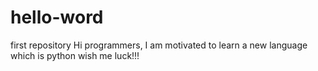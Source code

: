 # hello-word
first repository
Hi programmers,
I am motivated to learn a new language which is python
wish me luck!!!
